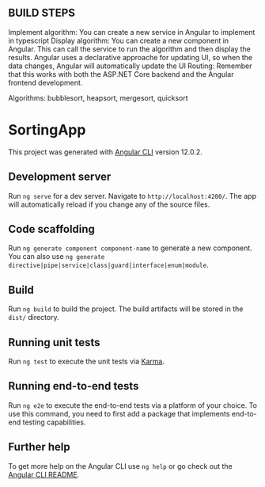 ## BUILD STEPS

Implement algorithm: You can create a new service in Angular to implement in typescript
Display algorithm: You can create a new component in Angular. This can call the service to run the algorithm and then display the results. Angular uses a declarative approache for updating UI, so when the data changes, Angular will automatically update the UI
Routing: 
Remember that this works with both the ASP.NET Core backend and the Angular frontend development.

Algorithms: bubblesort, heapsort, mergesort, quicksort

# SortingApp

This project was generated with [Angular CLI](https://github.com/angular/angular-cli) version 12.0.2.

## Development server

Run `ng serve` for a dev server. Navigate to `http://localhost:4200/`. The app will automatically reload if you change any of the source files.

## Code scaffolding

Run `ng generate component component-name` to generate a new component. You can also use `ng generate directive|pipe|service|class|guard|interface|enum|module`.

## Build

Run `ng build` to build the project. The build artifacts will be stored in the `dist/` directory.

## Running unit tests

Run `ng test` to execute the unit tests via [Karma](https://karma-runner.github.io).

## Running end-to-end tests

Run `ng e2e` to execute the end-to-end tests via a platform of your choice. To use this command, you need to first add a package that implements end-to-end testing capabilities.

## Further help

To get more help on the Angular CLI use `ng help` or go check out the [Angular CLI README](https://github.com/angular/angular-cli/blob/master/README.md).


